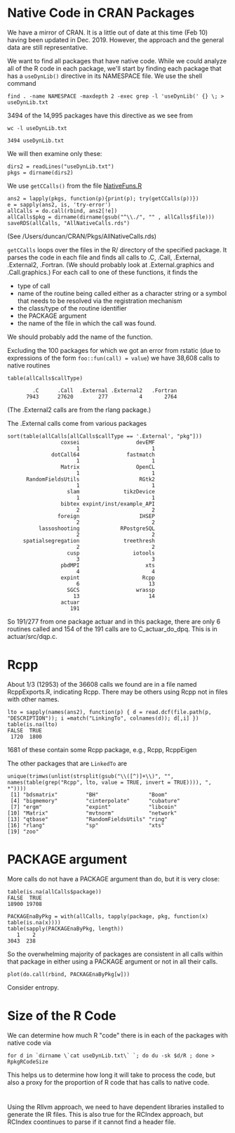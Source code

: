 # Native Code in CRAN Packages

We have a mirror of CRAN. It is a little out of date at this time (Feb 10)
having been updated in Dec. 2019. However, the approach and the general
data are still representative.

We want to find all packages that have native code.
While we could analyze all of the R code in each package,
we'll start by finding each package that has a `useDynLib()`
directive in its NAMESPACE file.
We use the shell command
```
find . -name NAMESPACE -maxdepth 2 -exec grep -l 'useDynLib(' {} \; > useDynLib.txt
```
3494 of the 14,995 packages have this directive as we see from
```
wc -l useDynLib.txt 
```
```
3494 useDynLib.txt
```

We will then examine only these:
```
dirs2 = readLines("useDynLib.txt")
pkgs = dirname(dirs2)
```
We use `getCCalls()` from the file [NativeFuns.R](NativeFuns.R)
```
ans2 = lapply(pkgs, function(p){print(p); try(getCCalls(p))})
e = sapply(ans2, is, 'try-error')
allCalls = do.call(rbind, ans2[!e])
allCalls$pkg = dirname(dirname(gsub("^\\./", "" , allCalls$file)))
saveRDS(allCalls, "AllNativeCalls.rds")
```
(See /Users/duncan/CRAN/Pkgs/AllNativeCalls.rds)


`getCCalls` loops over the files in the R/ directory of the specified package.
It parses the code in each file and finds all calls to .C, .Call, .External, .External2, .Fortran.
(We should probably look at .External.graphics and .Call.graphics.)
For each call to one of these functions, 
it finds the 
+ type of call
+ name of the routine being called either as a character string or a symbol that needs to be
  resolved via the registration mechanism  
+ the class/type of the routine identifier
+ the PACKAGE argument
+ the name of the file in which the call was found.

We should probably add the name of the function.



Excluding the 100 packages for which we got an error from rstatic
(due to expressions of the form `foo::fun(call) = value`)
we have 38,608 calls to native routines
```
table(allCalls$callType)

        .C      .Call  .External .External2   .Fortran 
      7943      27620        277          4       2764 
```
(The .External2 calls are from the rlang package.)

The .External calls come from various packages
```
sort(table(allCalls[allCalls$callType == '.External', "pkg"]))
                 coxsei                  devEMF 
                      1                       1 
              dotCall64               fastmatch 
                      1                       1 
                 Matrix                  OpenCL 
                      1                       1 
      RandomFieldsUtils                   RGtk2 
                      1                       1 
                   slam              tikzDevice 
                      1                       1 
                 bibtex expint/inst/example_API 
                      2                       2 
                foreign                   IHSEP 
                      2                       2 
          lassoshooting             RPostgreSQL 
                      2                       2 
     spatialsegregation              treethresh 
                      2                       2 
                   cusp                 iotools 
                      3                       3 
                 pbdMPI                     xts 
                      4                       4 
                 expint                    Rcpp 
                      6                      13 
                   SGCS                  wrassp 
                     13                      14 
                 actuar 
                    191 
```
So 191/277 from one package actuar and in this package,
there are only 6 routines called and 154 of the 191 calls are to C_actuar_do_dpq.
This is in actuar/src/dqp.c.



# Rcpp

About 1/3 (12953) of the 36608 calls we found are in a file named RcppExports.R,
indicating Rcpp. There may be others using Rcpp not in files with other names.

```
lto = sapply(names(ans2), function(p) { d = read.dcf(file.path(p, "DESCRIPTION")); i =match("LinkingTo", colnames(d)); d[,i] })
table(is.na(lto)
FALSE  TRUE 
 1720  1800 
```
1681 of these contain some Rcpp package, e.g., Rcpp, RcppEigen

The other packages that are `LinkedTo` are
```
unique(trimws(unlist(strsplit(gsub("\\([^)]+\\)", "", names(table(grep("Rcpp", lto, value = TRUE, invert = TRUE)))), ", *"))))
 [1] "bdsmatrix"         "BH"                "Boom"             
 [4] "bigmemory"         "cinterpolate"      "cubature"         
 [7] "ergm"              "expint"            "libcoin"          
[10] "Matrix"            "mvtnorm"           "network"          
[13] "qtbase"            "RandomFieldsUtils" "ring"             
[16] "rlang"             "sp"                "xts"              
[19] "zoo"  
```

# PACKAGE argument

More calls do not have a PACKAGE argument than do, but it is very close:
```
table(is.na(allCalls$package))
FALSE  TRUE 
18900 19708 
```


```
PACKAGEnaByPkg = with(allCalls, tapply(package, pkg, function(x) table(is.na(x))))
table(sapply(PACKAGEnaByPkg, length))
   1    2 
3043  238 
```
So the overwhelming majority of packages are consistent in all calls within that package
in either using a PACKAGE argument or not in all their calls.

```
plot(do.call(rbind, PACKAGEnaByPkg[w]))
```

Consider entropy.


# Size of the R Code
We can determine how much R "code" there is in each of the packages with native code via
```
for d in `dirname \`cat useDynLib.txt\` `; do du -sk $d/R ; done > RpkgRCodeSize
```
This helps us to determine how long it will take to process the code,
but also a proxy for the proportion of R code that has calls to native code.




#

Using the Rllvm approach, we need to have dependent libraries installed
to generate the IR files.
This is also true for the RCIndex approach, but RCIndex coontinues to parse if it 
cannot find a header file.
